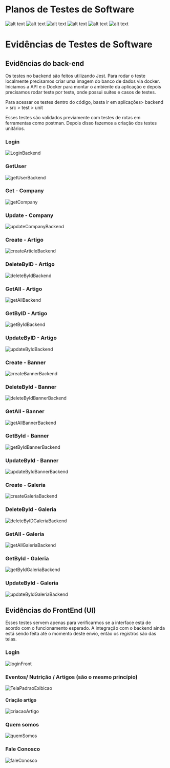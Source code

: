 # Planos de Testes de Software

![alt text](./img/CTG1.png)
![alt text](./img/CTG2.png)
![alt text](./img/CTG3.png)
![alt text](./img/CTG4.png)
![alt text](./img/CTG5.png)
![alt text](./img/CTG6.png)


# Evidências de Testes de Software

## Evidências do back-end

Os testes no backend são feitos utilizando Jest. Para rodar o teste localmente precisamos criar uma imagem do banco de dados via docker. Iniciamos a API e o Docker para montar o ambiente da aplicação e depois precisamos rodar teste por teste, onde possui suites e casos de testes.

Para acessar os testes dentro do código, basta ir em aplicações> backend > src > test > unit

Esses testes são validados previamente com testes de rotas em ferramentas como postman. Depois disso fazemos a criação dos testes unitários.

### Login

![LoginBackend](./img/loginBackend.png)

### GetUser

![getUserBackend](./img/getUserBackend.png)

### Get - Company

![getCompany](./img/getCompanyBackend.png)

### Update - Company

![updateCompanyBackend](./img/updateCompanyBackend.png)

### Create - Artigo

![createArticleBackend](./img/createArticleBackend.png)

### DeleteByID - Artigo

![deleteByIdBackend](./img/deleteByIdBackend.png)

### GetAll - Artigo

![getAllBackend](./img/getAllBackend.png)

### GetByID - Artigo

![getByIdBackend](./img/getByIdBackend.png)

### UpdateByID - Artigo

![updateByIdBackend](./img/updateByIdBackend.png)

### Create - Banner

![createBannerBackend](./img/createBannerBackend.png)

### DeleteById - Banner

![deleteByIdBannerBackend](./img/image.png)

### GetAll - Banner

![getAllBannerBackend](./img/getAllBannerBackend.png)

### GetById - Banner

![getByIdBannerBackend](./img/getByIdBannerBackend.png)

### UpdateById - Banner

![updateByIdBannerBackend](./img/updateByIdBannerBackend.png)

### Create - Galeria

![createGaleriaBackend](./img/createGaleriaBackend.png)

### DeleteById - Galeria

![deleteByIDGaleriaBackend](./img/deleteByIDGaleriaBackend.png)

### GetAll - Galeria

![getAllGaleriaBackend](./img/getAllGaleriaBackend.png)

### GetById - Galeria

![getByIdGaleriaBackend](./img/getByIdGaleriaBackend.png)

### UpdateById - Galeria

![updateByIdGaleriaBackend](./img/updateByIdGaleriaBackend.png)


## Evidências do FrontEnd (UI)

Esses testes servem apenas para verificarmos se a interface está de acordo com o funcionamento esperado. A integração com o backend ainda está sendo feita até o momento deste envio, então os registros são das telas.

### Login

![loginFront](./img/loginFront.png)

### Eventos/ Nutrição / Artigos (são o mesmo princípio)

![TelaPadraoExibicao](./img/TelaPadraoExibicao.png)

#### Criação artigo
![criacaoArtigo](./img/criacaoArtigo.png)

### Quem somos

![quemSomos](./img/quemSomos.png)

### Fale Conosco

![faleConosco](./img/faleConosco.png)
